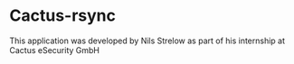 Cactus-rsync
============

This application was developed by Nils Strelow as part of his internship at Cactus eSecurity GmbH
